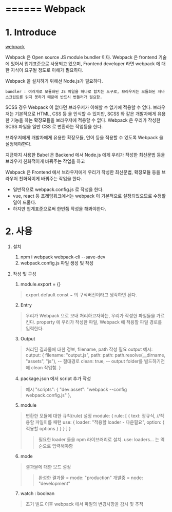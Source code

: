 ======
Webpack
======

# 1. Introduce

[webpack](https://webpack.kr/)

Webpack 은 Open source JS module bundler 이다. 
Webpack 은 frontend 기술에 있어서 업계표준으로 사용되고 있으며, Frontend developer 라면 webpack 에 대한 지식이 요구될 정도로 이해가 필요하다.

Webpack 을 설치하기 위해선 Node.js가 필요하다.

    bundler : 여러개로 모듈화된 JS 파일을 하나로 합치는 도구로, 브라우저는 모듈화된 자바스크립트를 읽지 못하기 때문에 반드시 번들러가 필요함.

SCSS 경우 Webpack 이 없다면 브라우저가 이해할 수 없기에 적용할 수 없다. 브라우저는 기본적으로 
HTML, CSS 등 을 인식할 수 있지만, SCSS 와 같은 개발자에게 유용한 기능을 하는 확장모듈을 브라우저에 적용할 수 없다. Webpack 은 우리가 작성한 SCSS 파일을 일반 CSS 로 변환하는 작업등을 한다.

브라우저에게 개발자에게 유용한 확장모듈, 언어 등을 적용할 수 있도록 Webpack 을 설정해야한다.

지금까지 사용한 Babel 은 Backend 에서 Node.js 에게 우리가 작성한 최신문법 등을 브라우저 친화적이게 바꿔주는 작업을 하고

Webpack 은 Frontend 에서 브라우저에게 우리가 작성한 최신문법, 확장모듈 등을 브라우저 친화적이게 바꿔주는 작업을 한다. 

- 일반적으로 webpack.config.js 로 작성을 한다.
- vue, react 등 프레임워크에서는 webpack 이 기본적으로 설정되있으므로 수정할 일이 드물다.
- 하지만 업계표준으로써 한번쯤 작성을 해봐야한다.

# 2. 사용

1. 설치

    1. npm i webpack webpack-cli --save-dev
    2. webpack.config.js 파일 생성 및 작성

2. 작성 및 구성

    1. module.export = {}
    > export default const ~ 의 구식버전이라고 생각하면 된다.

    2. Entry
    > 우리가 Webpack 으로 보내 처리하고자하는, 우리가 작성한 파일들을 가르킨다.
    > property 에 우리가 작성한 파일, Webpack 에 적용할 파일 경로를 입력한다.

    3. Output
    > 처리된 결과물에 대한 정보, filename, path 작성 필요
    > output 예시: output: { 
        filename: "output.js", 
        path: path: path.resolve(__dirname, "assets", "js"), -- 절대경로
        clean: true,  -- output folder를 빌드하기전에 clean 작업함.
    }

    4. package.json 에서 script 추가 작성
    > 예시 "scripts": {
        "dev:asset": "webpack --config webpack.config.js"
    },

    5. module
    > 변환한 모듈에 대한 규칙(rule) 설정
    > module: {
        rule: [
            {
                text: 정규식,       //적용할 파일이름 패턴
                use: {
                    loader: "적용할 loader - 다운필요",
                    option: {
                        적용할 options 
                    }
                }
            }
        ]
    }
    >> 필요한 loader 들을 npm 라이브러리로 설치.
    >> use: loaders... 는 역순으로 입력해야함

    6. mode
    > 결과물에 대한 모드 설정
    >> 완성한 결과물 = mode: "production"
    >> 개발중 = node: "development"

    7. watch : boolean
    > 초기 빌드 이후 webpack 에서 파일의 변경사항을 감시 및 추적

